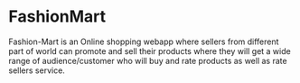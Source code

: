# FashionMart
Fashion-Mart is an Online shopping webapp where sellers from different part of world can promote and sell their products where they will get a wide range of audience/customer who will buy and rate products as well as rate sellers service.
